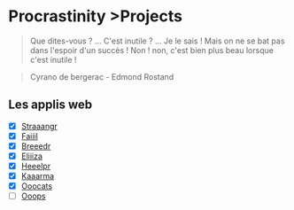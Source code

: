 # Procrastinity >Projects

> Que dites-vous ? ... C'est inutile ? ... Je le sais ! Mais on ne se bat pas dans l'espoir d'un succès ! Non ! non, c'est bien plus beau lorsque c'est inutile !

> Cyrano de bergerac -
Edmond Rostand

## Les applis web
- [x]  [Straaangr](http://straaangr.miplayer.one/)
- [x]  [Faiiil](http://faiiil.miplayer.one)
- [x]  [Breeedr](http://breeedr.miplayer.one)
- [x]  [Eliiiza](http://eliiiza.miplayer.one)
- [x]  [Heeelpr](http://heeelpr.miplayer.one)
- [x]  [Kaaarma](http://kaaarma.miplayer.one)
- [x]  [Ooocats](http://ooopcats.miplayer.one)
- [ ]  [Ooops](http://ooops.miplayer.one)
